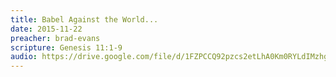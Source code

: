 ```yaml
---
title: Babel Against the World...
date: 2015-11-22
preacher: brad-evans
scripture: Genesis 11:1-9
audio: https://drive.google.com/file/d/1FZPCCQ92pzcs2etLhA0Km0RYLdIMzhgn/view
---
```

